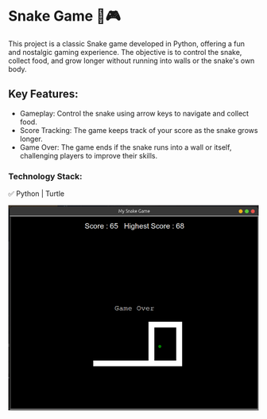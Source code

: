 # Snake Game 🐍🎮
This project is a classic Snake game developed in Python, offering a fun and nostalgic gaming experience. The objective is to control the snake, collect food, and grow longer without running into walls or the snake's own body.

## Key Features:
-  Gameplay: Control the snake using arrow keys to navigate and collect food.
- Score Tracking: The game keeps track of your score as the snake grows longer.
- Game Over: The game ends if the snake runs into a wall or itself, challenging players to improve their skills.

### Technology Stack:
✅ Python | Turtle

<img src="./snake.png" alt="login" width="600"/>